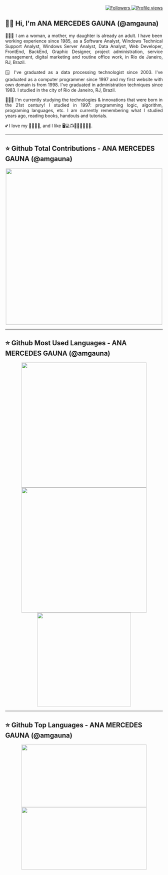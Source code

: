 <div align="right">   
<a href="https://github.com/amgauna/">
<img src="https://img.shields.io/github/followers/amgauna?label=follow&style=social&link=https://www.github.com/amgauna/" 
 title="Follow me" alt="Followers" /> 
</a> 
<a href="https://github.com/amgauna">
<img src="https://komarev.com/ghpvc/?username=amgauna&label=Profile%20views&color=0e75b6&style=flat-square&color=yellow&link=https://www.github.com/amgauna/" title="Profile views" alt="Profile views" /> 
</a>
</div>

👩🏻 <b> Hi, I'm ANA MERCEDES GAUNA (@amgauna) </b>
-
<p align="justify"> 
👩🏻‍💻 I am a woman, a mother, my daughter is already an adult. I have been working experience since 1985, as a Software Analyst, Windows Technical Support Analyst, Windows Server Analyst, Data Analyst, Web Developer, FrontEnd, BackEnd, Graphic Designer, project administration, service management, digital marketing and routine office work, in Rio de Janeiro, RJ, Brazil. </p>

<p align="justify"> 
🪟 I've graduated as a data processing technologist since 2003. I've graduated as a computer programmer since 1997 and my first website with own domain is from 1998. I've graduated in administration techniques since 1983. I studied in the city of Rio de Janeiro, RJ, Brazil. </p>

<p align="justify"> 
👩🏻‍🎓 I'm currently studying the technologies & innovations that were born in the 21st century! I studied in 1997: programming logic, algorithm, programing languages, etc. I am currently remembering what I studied years ago, reading books, handouts and tutorials. </p>
  
💕 I love my 👧🏻🐶😺, and I like 🖥️💻📺🎦🎸🍔🍕🌭🍰.

---
⭐ <b> Github Total Contributions - ANA MERCEDES GAUNA (@amgauna)</b>
-
<div align="center">  
<a href="https://github.com/amgauna/github-readme-stats" />
  <img width=500 height=500 src="https://github-readme-streak-stats.herokuapp.com/?user=amgauna&theme=default" /> 
</a>
</div>

---
⭐ <b> Github Most Used Languages - ANA MERCEDES GAUNA (@amgauna)</b>
-
 <div align="center">  
     <a href="https://github.com/amgauna/github-readme-stats" />
     <img width=400 height=400 src="https://github-readme-stats.vercel.app/api/top-langs?username=amgauna&layout=compact&langs_count=30&card_width=320" /> 
  <img width=400 height=400 src="https://github-readme-stats.vercel.app/api?username=amgauna&langs_count=30&show_icons=true&theme=default">
  <img width=300 height=300 src="http://github-profile-summary-cards.vercel.app/api/cards/stats?&langs_count=30&username=amgauna&theme=default" /> 
 </a>
</div>

---
⭐ <b> Github Top Languages - ANA MERCEDES GAUNA (@amgauna)</b>
-
<div align="center">  
  <a href="https://github.com/amgauna/github-readme-stats" />
     <img width=400 height=200 src="https://github-profile-summary-cards.vercel.app/api/cards/repos-per-language?&langs_count=30&username=amgauna&theme=default" />
     <img width=400 height=200 src="https://github-profile-summary-cards.vercel.app/api/cards/most-commit-language?&langs_count=30&username=amgauna&theme=default" />
  </a>
</div>
